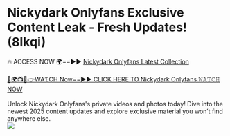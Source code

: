 # Nickydark Onlyfans Exclusive Content Leak - Fresh Updates! (8lkqi)

🔥 ACCESS NOW 🌍==►► <a href="https://tinyurl.com/kvy9nzfs" rel="nofollow">Nickydark Onlyfans Latest Collection</a>
<br><br>
[🔴🌍📺📱👉WA𝚃CH Now==►► CLICK HERE TO Nickydark Onlyfans 𝚆𝙰𝚃𝙲𝙷 NOW](https://tinyurl.com/kvy9nzfs)
<br><br>
Unlock Nickydark Onlyfans's private videos and photos today! Dive into the newest 2025 content updates and explore exclusive material you won’t find anywhere else.
<br>
<a href="https://tinyurl.com/kvy9nzfs" rel="nofollow" data-target="animated-image.originalLink"><img src="https://camo.githubusercontent.com/8a4f000d20f83aca3bf7ec5f350d767afa0574a8a352519fd8cfa583a6f93a33/68747470733a2f2f692e696d6775722e636f6d2f644a486b345a712e676966" data-canonical-src="https://i.imgur.com/dJHk4Zq.gif" style="max-width: 100%; display: inline-block;" data-target="animated-image.originalImage"></a>
<br>
